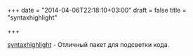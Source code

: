 +++
date = "2014-04-06T22:18:10+03:00"
draft = false
title = "syntaxhighlight"

+++

<p><a href="https://github.com/sourcegraph/syntaxhighlight">syntaxhighlight</a> -&nbsp;Отличный пакет для подсветки кода.</p>

